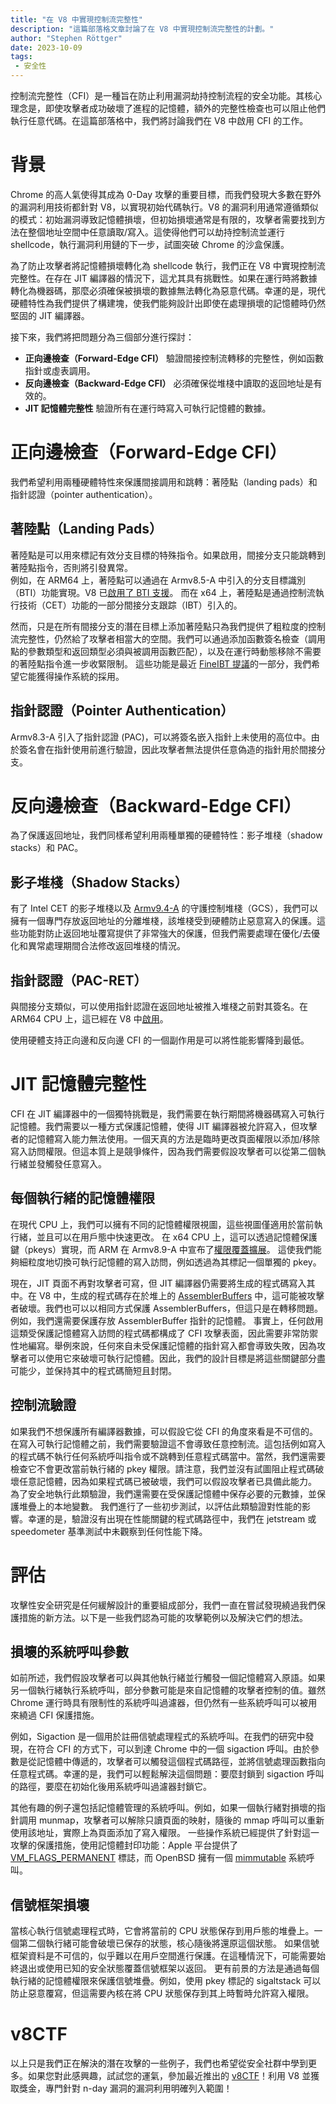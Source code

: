 ```yaml
---
title: "在 V8 中實現控制流完整性"
description: "這篇部落格文章討論了在 V8 中實現控制流完整性的計劃。"
author: "Stephen Röttger"
date: 2023-10-09
tags: 
 - 安全性
---
```

控制流完整性（CFI）是一種旨在防止利用漏洞劫持控制流程的安全功能。其核心理念是，即使攻擊者成功破壞了進程的記憶體，額外的完整性檢查也可以阻止他們執行任意代碼。在這篇部落格中，我們將討論我們在 V8 中啟用 CFI 的工作。

<!--truncate-->
# 背景

Chrome 的高人氣使得其成為 0-Day 攻擊的重要目標，而我們發現大多數在野外的漏洞利用技術都針對 V8，以實現初始代碼執行。V8 的漏洞利用通常遵循類似的模式：初始漏洞導致記憶體損壞，但初始損壞通常是有限的，攻擊者需要找到方法在整個地址空間中任意讀取/寫入。這使得他們可以劫持控制流並運行 shellcode，執行漏洞利用鏈的下一步，試圖突破 Chrome 的沙盒保護。


為了防止攻擊者將記憶體損壞轉化為 shellcode 執行，我們正在 V8 中實現控制流完整性。在存在 JIT 編譯器的情況下，這尤其具有挑戰性。如果在運行時將數據轉化為機器碼，那麼必須確保被損壞的數據無法轉化為惡意代碼。幸運的是，現代硬體特性為我們提供了構建塊，使我們能夠設計出即使在處理損壞的記憶體時仍然堅固的 JIT 編譯器。


接下來，我們將把問題分為三個部分進行探討：

- **正向邊檢查（Forward-Edge CFI）** 驗證間接控制流轉移的完整性，例如函數指針或虛表調用。
- **反向邊檢查（Backward-Edge CFI）** 必須確保從堆棧中讀取的返回地址是有效的。
- **JIT 記憶體完整性** 驗證所有在運行時寫入可執行記憶體的數據。

# 正向邊檢查（Forward-Edge CFI）

我們希望利用兩種硬體特性來保護間接調用和跳轉：著陸點（landing pads）和指針認證（pointer authentication）。


## 著陸點（Landing Pads）

著陸點是可以用來標記有效分支目標的特殊指令。如果啟用，間接分支只能跳轉到著陸點指令，否則將引發異常。  
例如，在 ARM64 上，著陸點可以通過在 Armv8.5-A 中引入的分支目標識別（BTI）功能實現。V8 已[啟用了 BTI 支援](https://bugs.chromium.org/p/chromium/issues/detail?id=1145581)。
而在 x64 上，著陸點是通過控制流執行技術（CET）功能的一部分間接分支跟踪（IBT）引入的。


然而，只是在所有間接分支的潛在目標上添加著陸點只為我們提供了粗粒度的控制流完整性，仍然給了攻擊者相當大的空間。我們可以通過添加函數簽名檢查（調用點的參數類型和返回類型必須與被調用函數匹配），以及在運行時動態移除不需要的著陸點指令進一步收緊限制。
這些功能是最近 [FineIBT 提議](https://arxiv.org/abs/2303.16353)的一部分，我們希望它能獲得操作系統的採用。

## 指針認證（Pointer Authentication）

Armv8.3-A 引入了指針認證 (PAC)，可以將簽名嵌入指針上未使用的高位中。由於簽名會在指針使用前進行驗證，因此攻擊者無法提供任意偽造的指針用於間接分支。

# 反向邊檢查（Backward-Edge CFI）

為了保護返回地址，我們同樣希望利用兩種單獨的硬體特性：影子堆棧（shadow stacks）和 PAC。

## 影子堆棧（Shadow Stacks）

有了 Intel CET 的影子堆棧以及 [Armv9.4-A](https://community.arm.com/arm-community-blogs/b/architectures-and-processors-blog/posts/arm-a-profile-architecture-2022) 的守護控制堆棧（GCS），我們可以擁有一個專門存放返回地址的分離堆棧，該堆棧受到硬體防止惡意寫入的保護。這些功能對防止返回地址覆寫提供了非常強大的保護，但我們需要處理在優化/去優化和異常處理期間合法修改返回堆棧的情況。

## 指針認證（PAC-RET）

與間接分支類似，可以使用指針認證在返回地址被推入堆棧之前對其簽名。在 ARM64 CPU 上，這已經在 V8 中[啟用](https://bugs.chromium.org/p/chromium/issues/detail?id=919548)。


使用硬體支持正向邊和反向邊 CFI 的一個副作用是可以將性能影響降到最低。

# JIT 記憶體完整性

CFI 在 JIT 編譯器中的一個獨特挑戰是，我們需要在執行期間將機器碼寫入可執行記憶體。我們需要以一種方式保護記憶體，使得 JIT 編譯器被允許寫入，但攻擊者的記憶體寫入能力無法使用。一個天真的方法是臨時更改頁面權限以添加/移除寫入訪問權限。但這本質上是競爭條件，因為我們需要假設攻擊者可以從第二個執行緒並發觸發任意寫入。


## 每個執行緒的記憶體權限

在現代 CPU 上，我們可以擁有不同的記憶體權限視圖，這些視圖僅適用於當前執行緒，並且可以在用戶態中快速更改。
在 x64 CPU 上，這可以透過記憶體保護鍵（pkeys）實現，而 ARM 在 Armv8.9-A 中宣布了[權限覆蓋擴展](https://community.arm.com/arm-community-blogs/b/architectures-and-processors-blog/posts/arm-a-profile-architecture-2022)。
這使我們能夠細粒度地切換可執行記憶體的寫入訪問，例如透過為其標記一個單獨的 pkey。


現在，JIT 頁面不再對攻擊者可寫，但 JIT 編譯器仍需要將生成的程式碼寫入其中。在 V8 中，生成的程式碼存在於堆上的 [AssemblerBuffers](https://source.chromium.org/chromium/chromium/src/+/main:v8/src/codegen/assembler.h;l=255;drc=064b9a7903b793734b6c03a86ee53a2dc85f0f80) 中，這可能被攻擊者破壞。我們也可以以相同方式保護 AssemblerBuffers，但這只是在轉移問題。例如，我們還需要保護存放 AssemblerBuffer 指針的記憶體。
事實上，任何啟用這類受保護記憶體寫入訪問的程式碼都構成了 CFI 攻擊表面，因此需要非常防禦性地編寫。舉例來說，任何來自未受保護記憶體的指針寫入都會導致失敗，因為攻擊者可以使用它來破壞可執行記憶體。因此，我們的設計目標是將這些關鍵部分盡可能少，並保持其中的程式碼簡短且封閉。

## 控制流驗證

如果我們不想保護所有編譯器數據，可以假設它從 CFI 的角度來看是不可信的。在寫入可執行記憶體之前，我們需要驗證這不會導致任意控制流。這包括例如寫入的程式碼不執行任何系統呼叫指令或不跳轉到任意程式碼當中。當然，我們還需要檢查它不會更改當前執行緒的 pkey 權限。請注意，我們並沒有試圖阻止程式碼破壞任意記憶體，因為如果程式碼已被破壞，我們可以假設攻擊者已具備此能力。
為了安全地執行此類驗證，我們還需要在受保護記憶體中保存必要的元數據，並保護堆疊上的本地變數。
我們進行了一些初步測試，以評估此類驗證對性能的影響。幸運的是，驗證沒有出現在性能關鍵的程式碼路徑中，我們在 jetstream 或 speedometer 基準測試中未觀察到任何性能下降。

# 評估

攻擊性安全研究是任何緩解設計的重要組成部分，我們一直在嘗試發現繞過我們保護措施的新方法。以下是一些我們認為可能的攻擊範例以及解決它們的想法。

## 損壞的系統呼叫參數

如前所述，我們假設攻擊者可以與其他執行緒並行觸發一個記憶體寫入原語。如果另一個執行緒執行系統呼叫，部分參數可能是來自記憶體的攻擊者控制的值。雖然 Chrome 運行時具有限制性的系統呼叫過濾器，但仍然有一些系統呼叫可以被用來繞過 CFI 保護措施。


例如，Sigaction 是一個用於註冊信號處理程式的系統呼叫。在我們的研究中發現，在符合 CFI 的方式下，可以到達 Chrome 中的一個 sigaction 呼叫。由於參數是從記憶體中傳遞的，攻擊者可以觸發這個程式碼路徑，並將信號處理函數指向任意程式碼。幸運的是，我們可以輕鬆解決這個問題：要麼封鎖到 sigaction 呼叫的路徑，要麼在初始化後用系統呼叫過濾器封鎖它。


其他有趣的例子還包括記憶體管理的系統呼叫。例如，如果一個執行緒對損壞的指針調用 munmap，攻擊者可以解除只讀頁面的映射，隨後的 mmap 呼叫可以重新使用該地址，實際上為頁面添加了寫入權限。
一些操作系統已經提供了針對這一攻擊的保護措施，使用記憶體封印功能：Apple 平台提供了 [VM\_FLAGS\_PERMANENT](https://github.com/apple-oss-distributions/xnu/blob/1031c584a5e37aff177559b9f69dbd3c8c3fd30a/osfmk/mach/vm_statistics.h#L274) 標誌，而 OpenBSD 擁有一個 [mimmutable](https://man.openbsd.org/mimmutable.2) 系統呼叫。

## 信號框架損壞

當核心執行信號處理程式時，它會將當前的 CPU 狀態保存到用戶態的堆疊上。一個第二個執行緒可能會破壞已保存的狀態，核心隨後將還原這個狀態。
如果信號框架資料是不可信的，似乎難以在用戶空間進行保護。在這種情況下，可能需要始終退出或使用已知的安全狀態覆蓋信號框架以返回。
更有前景的方法是通過每個執行緒的記憶體權限來保護信號堆疊。例如，使用 pkey 標記的 sigaltstack 可以防止惡意覆寫，但這需要內核在將 CPU 狀態保存到其上時暫時允許寫入權限。

# v8CTF

以上只是我們正在解決的潛在攻擊的一些例子，我們也希望從安全社群中學到更多。如果您對此感興趣，試試您的運氣，參加最近推出的 [v8CTF](https://security.googleblog.com/2023/10/expanding-our-exploit-reward-program-to.html)！利用 V8 並獲取獎金，專門針對 n-day 漏洞的漏洞利用明確列入範圍！
